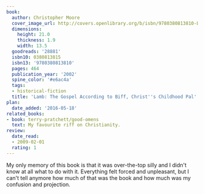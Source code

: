 ```yaml
---
book:
  author: Christopher Moore
  cover_image_url: http://covers.openlibrary.org/b/isbn/9780380813810-L.jpg
  dimensions:
    height: 21.0
    thickness: 1.9
    width: 13.5
  goodreads: '28881'
  isbn10: 0380813815
  isbn13: '9780380813810'
  pages: 464
  publication_year: '2002'
  spine_color: '#e6ac4a'
  tags:
  - historical-fiction
  title: 'Lamb: The Gospel According to Biff, Christ''s Childhood Pal'
plan:
  date_added: '2016-05-18'
related_books:
- book: terry-pratchett/good-omens
  text: My favourite riff on Christianity.
review:
  date_read:
  - 2009-02-01
  rating: 1
---
```


My only memory of this book is that it was over-the-top silly and I didn't know at all what to do with it. Everything
felt forced and unpleasant, but I can't tell anymore how much of that was the book and how much was my confusion and
projection.
